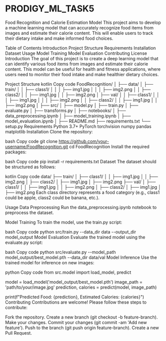 # PRODIGY_ML_TASK5
Food Recognition and Calorie Estimation Model
This project aims to develop a machine learning model that can accurately recognize food items from images and estimate their calorie content. This will enable users to track their dietary intake and make informed food choices.

Table of Contents
Introduction
Project Structure
Requirements
Installation
Dataset
Usage
Model Training
Model Evaluation
Contributing
License
Introduction
The goal of this project is to create a deep learning model that can identify various food items from images and estimate their calorie content. This model can be useful for health and fitness applications, where users need to monitor their food intake and make healthier dietary choices.

Project Structure
kotlin
Copy code
FoodRecognition/
│
├── data/
│   ├── train/
│   │   ├── class1/
│   │   │   ├── img1.jpg
│   │   │   ├── img2.png
│   │   ├── class2/
│   │       ├── img1.jpg
│   │       ├── img2.png
│   ├── val/
│   │   ├── class1/
│   │   │   ├── img1.jpg
│   │   │   ├── img2.png
│   │   ├── class2/
│   │       ├── img1.jpg
│   │       ├── img2.png
│
├── src/
│   ├── model.py
│   ├── train.py
│   ├── evaluate.py
│   ├── transforms.py
│
├── notebooks/
│   ├── data_preprocessing.ipynb
│   ├── model_training.ipynb
│   ├── model_evaluation.ipynb
│
├── README.md
├── requirements.txt
└── setup.py
Requirements
Python 3.7+
PyTorch
torchvision
numpy
pandas
matplotlib
Installation
Clone the repository:

bash
Copy code
git clone https://github.com/your-username/FoodRecognition.git
cd FoodRecognition
Install the required packages:

bash
Copy code
pip install -r requirements.txt
Dataset
The dataset should be structured as follows:

kotlin
Copy code
data/
├── train/
│   ├── class1/
│   │   ├── img1.jpg
│   │   ├── img2.png
│   ├── class2/
│       ├── img1.jpg
│       ├── img2.png
├── val/
│   ├── class1/
│   │   ├── img1.jpg
│   │   ├── img2.png
│   ├── class2/
│       ├── img1.jpg
│       ├── img2.png
Each class directory represents a food category (e.g., class1 could be apple, class2 could be banana, etc.).

Usage
Data Preprocessing
Run the data_preprocessing.ipynb notebook to preprocess the dataset.

Model Training
To train the model, use the train.py script:

bash
Copy code
python src/train.py --data_dir data --output_dir model_output
Model Evaluation
Evaluate the trained model using the evaluate.py script:

bash
Copy code
python src/evaluate.py --model_path model_output/best_model.pth --data_dir data/val
Model Inference
Use the trained model for inference on new images:

python
Copy code
from src.model import load_model, predict

model = load_model('model_output/best_model.pth')
image_path = 'path/to/your/image.jpg'
prediction, calories = predict(model, image_path)

print(f"Predicted Food: {prediction}, Estimated Calories: {calories}")
Contributing
Contributions are welcome! Please follow these steps to contribute:

Fork the repository.
Create a new branch (git checkout -b feature-branch).
Make your changes.
Commit your changes (git commit -am 'Add new feature').
Push to the branch (git push origin feature-branch).
Create a new Pull Request.


